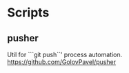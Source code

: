 # Scripts

## pusher
Util for ```git push``' process automation.
https://github.com/GolovPavel/pusher
